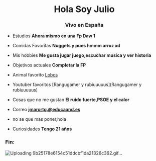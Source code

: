 <h1 align="center">Hola Soy Julio</h1>
<h3 align="center">Vivo en España</h3>

- Estudios **Ahora mismo en una Fp Daw 1**

- Comidas Favoritas **Nuggets y pues hmmm arroz xd**

- Mis hobbies **Me gusta jugar juego,escuchar musica y ver historia**

- Objetivos actuales **Completar la FP**

- Animal favorito [Lobos](Lobos)

- Youtuber favoritos [Rangugamer y rubiuuuuus](Rangugamer y rubiuuuuus)

- Cosas que no me gustan **El ruido fuerte,PSOE y el calor**

- Correo **jmarortg.@educaand.es**

- no se que mas poner,hola

- Curiosidades **Tengo 21 años**

<h3 align="left">Fin:</h3>
<p align="left">
</p>

![Uploading 9b25178e6154c51ddcbf1da21326c362.gif…]()
